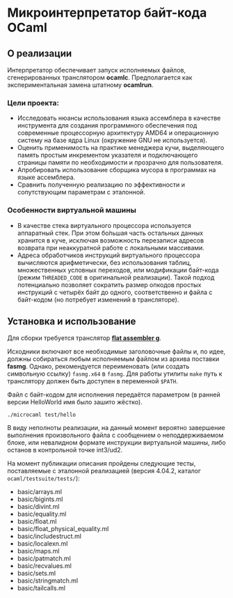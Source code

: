 # Микроинтерпретатор байт-кода OCaml
## О реализации

Интерпретатор обеспечивает запуск исполняемых файлов, сгенерированных транслятором
**ocamlc**. Предполагается как экспериментальная замена штатному **ocamlrun**.

### Цели проекта:

* Исследовать нюансы использования языка ассемблера в качестве инструмента для
создания программного обеспечения под современные процессорную архитектуру AMD64
и операционную систему на базе ядра Linux (окружение GNU не используется).
* Оценить применимость на практике менеджера кучи, выделяющего память простым
инкрементом указателя и подключающего страницы памяти по необходимости
и прозрачно для пользователя.
* Апробировать использование сборщика мусора в программах на языке ассемблера.
* Сравнить полученную реализацию по эффективности и сопутствующим параметрам с
эталонной.

### Особенности виртуальной машины

* В качестве стека виртуального процессора используется аппаратный стек. При этом
бо́льшая часть остальных данных хранится в куче, исключая возможность перезаписи
адресов возврата при неаккуратной работе с локальными массивами.
* Адреса обработчиков инструкций виртуального процессора вычисляются арифметически,
без использования таблиц, множественных условных переходов, или модификации байт-кода
(режим `THREADED_CODE` в оригинальной реализации). Такой подход потенциально
позволяет сократить размер опкодов простых инструкций с четырёх байт до одного,
соответственно и файла с байт-кодом (но потребует изменений в трансляторе).

## Установка и использование

Для сборки требуется транслятор
**[flat assembler g](https://flatassembler.net/download.php)**.

Исходники включают все необходимые заголовочные файлы и, по идее, должны
собираться любым исполняемым файлом из архива поставки **fasmg**. Однако,
рекомендуется переименовать (или создать символьную ссылку) `fasmg.x64` в `fasmg`.
Для работы утилиты `make` путь к транслятору должен быть доступен в переменной `$PATH`.


Файл с байт-кодом для исполнения передаётся параметром (в ранней версии HelloWorld
имя было зашито жёстко).

`./microcaml test/hello`

В виду неполноты реализации, на данный момент вероятно завершение выполнения
произвольного файла с сообщением о неподдерживаемом блоке, или невалидном формате
инструкции виртуальной машины, либо останов в контрольной точке int3/ud2.

На момент публикации описания пройдены следующие тесты, поставляемые с эталонной
реализацией (версия 4.04.2, каталог `ocaml/testsuite/tests/`):

* basic/arrays.ml
* basic/bigints.ml
* basic/divint.ml
* basic/equality.ml
* basic/float.ml
* basic/float_physical_equality.ml
* basic/includestruct.ml
* basic/localexn.ml
* basic/maps.ml
* basic/patmatch.ml
* basic/recvalues.ml
* basic/sets.ml
* basic/stringmatch.ml
* basic/tailcalls.ml
